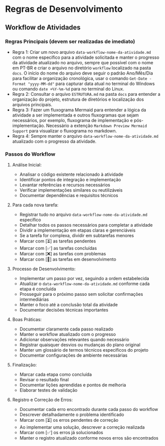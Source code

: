 # Regras de Desenvolvimento

## Workflow de Atividades

### Regras Principais (devem ser realizadas de imediato)

- Regra 1: Criar um novo arquivo `data-workflow-nome-da-atividade.md` com o nome específico para a atividade solicitada e manter o progresso da atividade atualizado no arquivo, sempre que possível com o nome em PT-BR e criar o arquivo no diretório `workflow` localizado na pasta `docs`. O início do nome do arquivo deve seguir o padrão Ano/Mês/Dia para facilitar a organização cronológica, usar o comando `Get-Date -Format "yyyy-MM-dd"` para capturar data atual no terminal do Windows ou comando `date +%Y-%m-%d` para no terminal do Linux.
- Regra 2: Consultar o arquivo `ESTRUTURA.md` na pasta `docs` para entender a organização do projeto, estrutura de diretórios e localização dos arquivos principais.
- Regra 3: Fazer um fluxograma Mermaid para entender a lógica da atividade a ser implementada e outros fluxogramas que sejam necessários, por exemplo, fluxograma de implementação e pós-implementação. Necessário a extenção `Markdown Preview Mermaid Support` para visualizar o fluxograma no markdown.
- Regra 4: Sempre manter o arquivo `data-workflow-nome-da-atividade.md` atualizado com o progresso da atividade.

### Passos do Workflow

1. Análise Inicial:
   - Analisar o código existente relacionado à atividade
   - Identificar pontos de integração e implementação
   - Levantar referências e recursos necessários
   - Verificar implementações similares ou reutilizáveis
   - Documentar dependências e requisitos técnicos

2. Para cada nova tarefa:
   - Registrar tudo no arquivo `data-workflow-nome-da-atividade.md` específico
   - Detalhar todos os passos necessários para completar a atividade
   - Dividir a implementação em etapas claras e gerenciáveis
   - Se a tarefa for complexa, dividir em subtarefas menores
   - Marcar com [⏳] as tarefas pendentes
   - Marcar com [✅] as tarefas concluídas
   - Marcar com [❌] as tarefas com problemas
   - Marcar com [🔄] as tarefas em desenvolvimento

3. Processo de Desenvolvimento:
   - Implementar um passo por vez, seguindo a ordem estabelecida
   - Atualizar o `data-workflow-nome-da-atividade.md` conforme cada etapa é concluída
   - Prosseguir para o próximo passo sem solicitar confirmações intermediárias
   - Manter o foco até a conclusão total da atividade
   - Documentar decisões técnicas importantes  

4. Boas Práticas:
   - Documentar claramente cada passo realizado
   - Manter o workflow atualizado com o progresso
   - Adicionar observações relevantes quando necessário
   - Registrar quaisquer desvios ou mudanças do plano original  
   - Manter um glossário de termos técnicos específicos do projeto  
   - Documentar configurações de ambiente necessárias  

5. Finalização:
   - Marcar cada etapa como concluída
   - Revisar o resultado final
   - Documentar lições aprendidas e pontos de melhoria  
   - Elaborar testes de validação  

6. Registro e Correção de Erros:
   - Documentar cada erro encontrado durante cada passo do workflow
   - Descrever detalhadamente o problema identificado
   - Marcar com [⏳] os erros pendentes de correção
   - Ao implementar uma solução, descrever a correção realizada
   - Marcar com [✅] os erros já solucionados
   - Manter o registro atualizado conforme novos erros são encontrados
